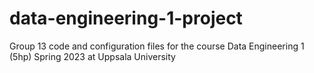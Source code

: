 # data-engineering-1-project
Group 13 code and configuration files for the course Data Engineering 1 (5hp) Spring 2023 at Uppsala University

